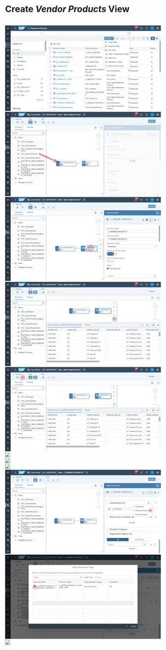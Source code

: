 # Create <i>Vendor Products</i> View
<br>![](/exercises/ex2/images/create_in_repository_explorer.png)
<br>![](/exercises/ex4/images/create_vendor_product_dimension_01.png)
<br>![](/exercises/ex4/images/create_vendor_product_dimension_02.png)
<br>![](/exercises/ex4/images/create_vendor_product_dimension_03.png)
<br>![](/exercises/ex4/images/create_vendor_product_dimension_04.png)
<br>![](/exercises/ex4/images/create_vendor_product_dimension_06.png)
<br>![](/exercises/ex4/images/create_vendor_product_dimension_07.png)
<br>![](/exercises/ex4/images/create_vendor_product_dimension_05.png)
<br>![](/exercises/ex4/images/create_vendor_product_dimension_09.png)
<br>![](/exercises/ex4/images/create_vendor_product_dimension_10.png)
<br>![](/exercises/ex4/images/create_vendor_product_dimension_08.png)
